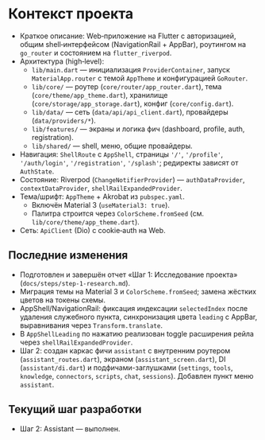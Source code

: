 # Контекст проекта

- Краткое описание: Web‑приложение на Flutter с авторизацией, общим shell‑интерфейсом (NavigationRail + AppBar), роутингом на `go_router` и состоянием на `flutter_riverpod`.
- Архитектура (high‑level):
  - `lib/main.dart` — инициализация `ProviderContainer`, запуск `MaterialApp.router` с темой `AppTheme` и конфигурацией `GoRouter`.
  - `lib/core/` — роутер (`core/router/app_router.dart`), тема (`core/theme/app_theme.dart`), хранилище (`core/storage/app_storage.dart`), конфиг (`core/config.dart`).
  - `lib/data/` — сеть (`data/api/api_client.dart`), провайдеры (`data/providers/*`).
  - `lib/features/` — экраны и логика фич (dashboard, profile, auth, registration).
  - `lib/shared/` — shell, меню, общие провайдеры.
- Навигация: `ShellRoute` с `AppShell`, страницы `'/'`, `'/profile'`, `'/auth/login'`, `'/registration'`, `'/splash'`; редиректы зависят от `AuthState`.
- Состояние: Riverpod (`ChangeNotifierProvider`) — `authDataProvider`, `contextDataProvider`, `shellRailExpandedProvider`.
- Тема/шрифт: `AppTheme` + Akrobat из `pubspec.yaml`.
  - Включён Material 3 (`useMaterial3: true`).
  - Палитра строится через `ColorScheme.fromSeed` (см. `lib/core/theme/app_theme.dart`).
- Сеть: `ApiClient` (Dio) с cookie‑auth на Web.

## Последние изменения
- Подготовлен и завершён отчет «Шаг 1: Исследование проекта» (`docs/steps/step-1-research.md`).
- Миграция темы на Material 3 и `ColorScheme.fromSeed`; замена жёстких цветов на токены схемы.
- AppShell/NavigationRail: фиксация индексации `selectedIndex` после удаления служебного пункта, синхронизация цвета `leading` с AppBar, выравнивания через `Transform.translate`.
- В `AppShellLeading` по нажатию реализован toggle расширения рейла через `shellRailExpandedProvider`.
- Шаг 2: создан каркас фичи `assistant` с внутренним роутером (`assistant_routes.dart`), экраном (`assistant_screen.dart`), DI (`assistant/di.dart`) и подфичами-заглушками (`settings`, `tools`, `knowledge`, `connectors`, `scripts`, `chat`, `sessions`). Добавлен пункт меню `assistant`.

## Текущий шаг разработки
- Шаг 2: Assistant — выполнен.


